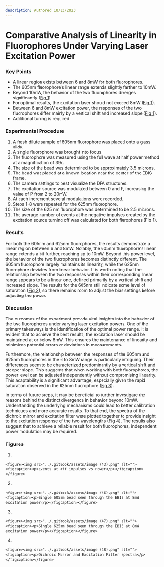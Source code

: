```yaml
---
description: Authored 10/13/2023
---
```


# Comparative Analysis of Linearity in Fluorophores Under Varying Laser Excitation Power

### **Key Points**

* A linear region exists between 6 and 8mW for both fluorophores.
* The 605nm fluorophore's linear range extends slightly farther to 10mW.
* Beyond 10mW, the behavior of the two fluorophores diverges significantly ([Fig 1](comparative-analysis-of-linearity-in-fluorophores-under-varying-laser-excitation-power.md#figures)).
* For optimal results, the excitation laser should not exceed 8mW ([Fig 1](comparative-analysis-of-linearity-in-fluorophores-under-varying-laser-excitation-power.md#figures)).
* Between 6 and 8mW excitation power, the responses of the two fluorophores differ mainly by a vertical shift and increased slope ([Fig 1](comparative-analysis-of-linearity-in-fluorophores-under-varying-laser-excitation-power.md#figures)).
* Additional tuning is required

### **Experimental Procedure**

1. A fresh dilute sample of 605nm fluorophore was placed onto a glass slide.
2. A single fluorophore was brought into focus.
3. The fluorophore was measured using the full wave at half power method at a magnification of 39x.
4. The size of the bead was determined to be approximately 3.5 microns.
5. The bead was placed at a known location near the center of the EBIS frame.
6. The camera settings to best visualize the DFA structures.
7. The excitation source was modulated between 0 and P, increasing the value of P from 2 to 20mW.
8. At each increment several modulations were recorded.
9. Steps 1-8 were repeated for the 625nm fluorophore.
10. The size of the 625 nm fluorophore was determined to be 2.5 microns.
11. The average number of events at the negative impulses created by the excitation source turning off was calculated for both flurophores ([Fig 1](comparative-analysis-of-linearity-in-fluorophores-under-varying-laser-excitation-power.md#figures)).

### **Results**&#x20;

For both the 605nm and 625nm fluorophores, the results demonstrate a linear region between 6 and 8mW. Notably, the 605nm fluorophore's linear range extends a bit further, reaching up to 10mW. Beyond this power level, the behavior of the two fluorophores becomes distinctly different. The 605nm fluorophore largely maintains its linearity, while the 625nm fluorophore deviates from linear behavior. It is worth noting that the relationship between the two responses within their corresponding linear range appears to be a linear one, defined primarily by a vertical shift and increased slope. The results for the 605nm still indicate some level of saturation ([Fig 2](comparative-analysis-of-linearity-in-fluorophores-under-varying-laser-excitation-power.md#figures)), so there remains room to adjust the bias settings before adjusting the power.

### **Discussion**&#x20;

The outcomes of the experiment provide vital insights into the behavior of the two fluorophores under varying laser excitation powers. One of the primary takeaways is the identification of the optimal power range. It is evident that to achieve the best results, the excitation laser should be maintained at or below 8mW. This ensures the maintenance of linearity and minimizes potential errors or deviations in measurements.

Furthermore, the relationship between the responses of the 605nm and 625nm fluorophores in the 6 to 8mW range is particularly intriguing. Their differences seem to be characterized predominantly by a vertical shift and steeper slope. This suggests that when working with both fluorophores, the power level can be adjusted independently without compromising linearity. This adaptability is a significant advantage, especially given the rapid saturation observed in the 625nm fluorophore ([Fig 3](comparative-analysis-of-linearity-in-fluorophores-under-varying-laser-excitation-power.md#figures)).

In terms of future steps, it may be beneficial to further investigate the reasons behind the distinct divergence in behavior beyond 10mW. Understanding the underlying mechanisms could lead to better calibration techniques and more accurate results. To that end, the spectra of the dichroic mirror and excitation filter were plotted together to provide insight to the excitation response of the two wavelengths ([Fig 4](comparative-analysis-of-linearity-in-fluorophores-under-varying-laser-excitation-power.md#figures)). The results also suggest that to achieve a reliable result for both fluorophores, independent power modulation may be required.

### Figures

1.

    <figure><img src="../.gitbook/assets/image (43).png" alt=""><figcaption><p>Events at off impulses vs Power</p></figcaption></figure>


2.

    <figure><img src="../.gitbook/assets/image (46).png" alt=""><figcaption><p>Single 605nm bead seen through the EBIS at 8mW excitation power</p></figcaption></figure>


3.

    <figure><img src="../.gitbook/assets/image (47).png" alt=""><figcaption><p>Single 625nm bead seen through the EBIS at 8mW excitation power</p></figcaption></figure>


4.

    <figure><img src="../.gitbook/assets/image (48).png" alt=""><figcaption><p>Dichroic Mirror and Excitation Filter spectra</p></figcaption></figure>
